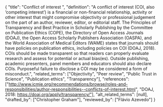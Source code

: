 {
    "title": "Conflict of interest ",
    "definition": "A conflict of interest (COI, also ‘competing interest’) is a financial or non-financial relationship, activity or other interest that might compromise objectivity or professional judgement on the part of an author, reviewer, editor, or editorial staff. The Principles of Transparency and Best Practice in Scholarly Publishing by the Committee on Publication Ethics (COPE), the Directory of Open Access Journals (DOAJ), the Open Access Scholarly Publishers Association (OASPA), and the World Association of Medical Editors (WAME) states that journals should have policies on publication ethics, including policies on COI (DOAJ, 2018). COIs should be made transparent so that readers can properly evaluate research and assess for potential or actual bias(es). Outside publishing, academic presenters, panel members and educators should also declare COIs. Purposeful failure to disclose a COI may be considered a form of misconduct.",
    "related_terms": ["Objectivity", "Peer review", "Public Trust in Science", "Publication ethics", "Transparency"],
    "references": ["http://www.icmje.org/recommendations/browse/roles-and-responsibilities/author-responsibilities--conflicts-of-interest.html", "DOAJ, 2018: https://doaj.org/apply/transparency/"],
    "alt_related_terms": [null],
    "drafted_by": ["Christopher Graham"],
    "reviewed_by": ["Flávio Azevedo"]
  }
